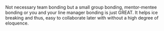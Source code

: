 Not necessary team bonding but a small group bonding, mentor-mentee bonding or you and your line manager bonding is just GREAT.
It helps ice breaking and thus, easy to collaborate later with without a high degree of eloquence.